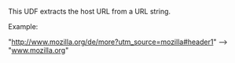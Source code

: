 This UDF extracts the host URL from a URL string.

Example:

"http://www.mozilla.org/de/more?utm_source=mozilla#header1" --> "www.mozilla.org"
